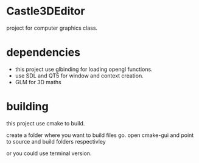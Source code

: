 # Castle3DEditor
project for computer graphics class.

# dependencies
* this project use glbinding for loading opengl functions.
* use SDL and QT5 for window and context creation.
* GLM for 3D maths


# building
this project use cmake to build.

create a folder where you want to build files go.
open cmake-gui and point to source and build folders respectivley

or you could use terminal version.
